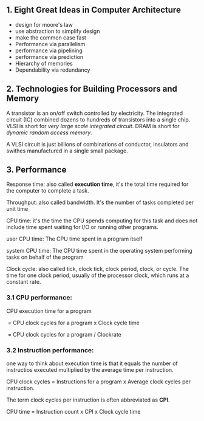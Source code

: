 ## 1. Eight Great Ideas in Computer Architecture

* design for moore's law
* use abstraction to simplify design
* make the common case fast
* Performance via parallelism
* performance via pipelining
* performance via prediction
* Hierarchy of memories
* Dependability via redundancy

## 2. Technologies for Building Processors and Memory

A transistor is an on/off switch controlled by electricity. The integrated circuit (IC) combined dozens to hundreds of transistors into a single chip. VLSI is short for *very large scale integrated circuit*. DRAM is short for *dynamic random access memory*.

A VLSI circuit is just billions of combinations of conductor, insulators and swithes manufactured in a single small package.

## 3. Performance

Response time: also called **execution time**, it's the total time required for the computer to complete a task.

Throughput: also called bandwidth. It's the number of tasks completed per unit time

CPU time: it's the time the CPU spends computing for this task and does not include time spent waiting for I/O or running other programs.

user CPU time: The CPU time spent in a program itself

system CPU time: The CPU time spent in the operating system performing tasks on behalf of the program

Clock cycle: also called tick, clock tick, clock period, clock, or cycle. The time for one clock period, usually of the processor clock, which runs at a constant rate.

### 3.1 CPU performance:



CPU execution time for a program 

​	= CPU clock cycles for a program x Clock cycle time

​	= CPU clock cycles for a program / Clockrate

### 3.2 Instruction performance:

one way to think about execution time is that it equals the number of instructios executed multiplied by the average time per instruction.

CPU clock cycles = Instructions for a program x Average clock cycles per instruction.

The term clock cycles per instruction is often abbreviated as **CPI**.

CPU time = Instruction count x CPI x Clock cycle time

​	



